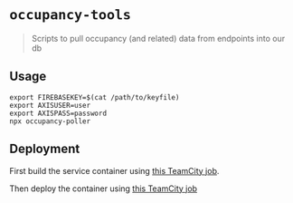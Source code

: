 # `occupancy-tools`

> Scripts to pull occupancy (and related) data from endpoints into our db

## Usage

```
export FIREBASEKEY=$(cat /path/to/keyfile)
export AXISUSER=user
export AXISPASS=password
npx occupancy-poller
```

## Deployment

First build the service container using [this TeamCity job](https://teamcity.lib.virginia.edu/buildConfiguration/OccupancyService_BuildImage#all-projects).

Then deploy the container using [this TeamCity job](https://teamcity.lib.virginia.edu/buildConfiguration/OccupancyService_ProductionDeploy#all-projects)
